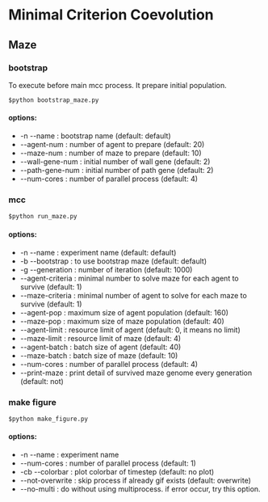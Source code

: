 # Minimal Criterion Coevolution

## Maze
### bootstrap
To execute before main mcc process. It prepare initial population.
```
$python bootstrap_maze.py
```
#### options:
- -n --name           : bootstrap name (default: default)
- --agent-num         : number of agent to prepare (default: 20)
- --maze-num          : number of maze to prepare (default: 10)
- --wall-gene-num     : initial number of wall gene (default: 2)
- --path-gene-num     : initial number of path gene (default: 2)
- --num-cores         : number of parallel process (default: 4)

### mcc
```
$python run_maze.py
```
#### options:
- -n --name         : experiment name (default: default)
- -b --bootstrap    : to use bootstrap maze (default: default)
- -g --generation   : number of iteration (default: 1000)
- --agent-criteria  : minimal number to solve maze for each agent to survive (default: 1)
- --maze-criteria   : minimal number of agent to solve for each maze to survive (default: 1)
- --agent-pop       : maximum size of agent population (default: 160)
- --maze-pop        : maximum size of maze population (default: 40)
- --agent-limit     : resource limit of agent (default: 0, it means no limit)
- --maze-limit      : resource limit of maze (default: 4)
- --agent-batch     : batch size of agent (default: 40)
- --maze-batch      : batch size of maze (default: 10)
- --num-cores       : number of parallel process (default: 4)
- --print-maze      : print detail of survived maze genome every generation (default: not)

### make figure
```
$python make_figure.py
```
#### options:
- -n --name         : experiment name
- --num-cores       : number of parallel process (default: 1)
- -cb --colorbar    : plot colorbar of timestep (default: no plot)
- --not-overwrite   : skip process if already gif exists (default: overwrite)
- --no-multi        : do without using multiprocess. if error occur, try this option.
